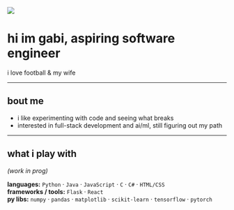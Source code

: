 ![](https://user-images.githubusercontent.com/18350557/176309783-0785949b-9127-417c-8b55-ab5a4333674e.gif)

# hi im gabi, aspiring software engineer

i love football & my wife

---

## bout me
- i like experimenting with code and seeing what breaks  
- interested in full-stack development and ai/ml, still figuring out my path

---

## what i play with
*(work in prog)*

**languages:** `Python` · `Java` · `JavaScript` · `C` · `C#` · `HTML/CSS`  
**frameworks / tools:** `Flask` · `React`  
**py libs:** `numpy` · `pandas` · `matplotlib` · `scikit-learn` · `tensorflow` · `pytorch`
